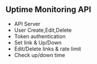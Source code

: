 ## Uptime Monitoring API

- API Server
- User Create,Edit,Delete
- Token authentication
- Set link & Up/Down
- Edit/Delete links & rate limit
- Check up/down time
